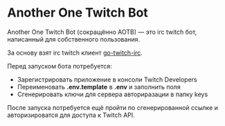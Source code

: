# Another One Twitch Bot

Another One Twitch Bot (сокращённо AOTB) — это irc twitch бот, написанный для собственного пользования.

За основу взят irc twitch клиент [go-twitch-irc](https://github.com/gempir/go-twitch-irc).

Перед запуском бота потребуется:
* Зарегистрировать приложение в консоли Twitch Developers
* Переименовать **.env.template** в **.env** и заполнить поля 
* Сгенерировать ключи для сервера авториразации в папку keys

После запуска потребуется ещё пройти по сгенерированной ссылке и авторизироватся для доступа к Twitch API.
